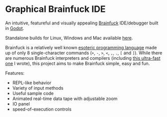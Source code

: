 # Graphical Brainfuck IDE

An intuitive, featureful and visually appealing [Brainfuck](https://en.wikipedia.org/wiki/Brainfuck) IDE/debugger built in [Godot](https://godotengine.org/).

Standalone builds for Linux, Windows and Mac available [here](https://github.com/william01110111/BrainfuckIDE_builds).

Brainfuck is a relatively well known [esoteric programming language](https://en.wikipedia.org/wiki/Esoteric_programming_language) made up of only 8 single-character commands (`+`, `-`, `>`, `<`, `,`, `.`, `[` and `]`). While there are numerous Brainfuck interpreters and compilers (including [this ultra-fast one](https://github.com/wmww/Brainfuck) I wrote), this project aims to make Brainfuck simple, easy and fun.

Features:
* REPL-like behavior
* Variety of input methods
* Useful sample code
* Animated real-time data tape with adjustable zoom
* IO panel
* speed-of-execution controls


